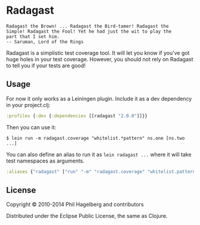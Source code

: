# Radagast

    Radagast the Brown! ... Radagast the Bird-tamer! Radagast the
    Simple! Radagast the Fool! Yet he had just the wit to play the
    part that I set him.
    -- Saruman, Lord of the Rings

Radagast is a simplistic test coverage tool. It will let you know if
you've got huge holes in your test coverage. However, you should not
rely on Radagast to tell you if your tests are good!

## Usage

For now it only works as a Leiningen plugin. Include it as a
dev dependency in your project.clj:

```clj
:profiles {:dev {:dependencies [[radagast "2.0.0"]]}}
```

Then you can use it:

    $ lein run -m radagast.coverage "whitelist.*pattern" ns.one [ns.two ...]

You can also define an alias to run it as `lein radagast ...` where it
will take test namespaces as arguments.

```clj
:aliases {"radagast" ["run" "-m" "radagast.coverage" "whitelist.pattern"]}
```

## License

Copyright © 2010-2014 Phil Hagelberg and contributors

Distributed under the Eclipse Public License, the same as Clojure.
